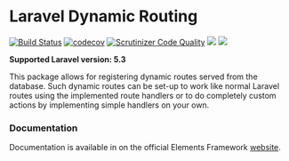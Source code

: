 # Laravel Dynamic Routing

[![Build Status](https://travis-ci.org/ElementsFramework/DynamicRouting.svg?branch=master)](https://travis-ci.org/ElementsFramework/DynamicRouting)
[![codecov](https://codecov.io/gh/ElementsFramework/DynamicRouting/branch/master/graph/badge.svg)](https://codecov.io/gh/ElementsFramework/DynamicRouting)
[![Scrutinizer Code Quality](https://scrutinizer-ci.com/g/ElementsFramework/DynamicRouting/badges/quality-score.png?b=master)](https://scrutinizer-ci.com/g/ElementsFramework/DynamicRouting/?branch=master)
![](https://img.shields.io/packagist/dt/elementsframework/dynamic-routing.svg)
![](https://img.shields.io/packagist/v/elementsframework/dynamic-routing.svg)

**Supported Laravel version: 5.3**

This package allows for registering dynamic routes served from the database. Such dynamic routes can be set-up to work like normal Laravel routes using the implemented route handlers or to do completely custom actions by implementing simple handlers on your own.

### Documentation
Documentation is available in on the official Elements Framework [website](http://elements.sethera.tech/docs/master/dynamic-routing).
